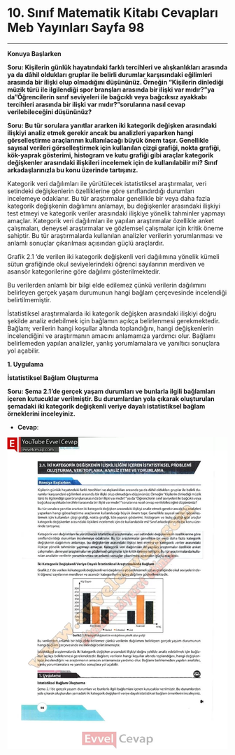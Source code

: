 # 10. Sınıf Matematik Kitabı Cevapları Meb Yayınları Sayfa 98

---

**Konuya Başlarken**

**Soru: Kişilerin günlük hayatındaki farklı tercihleri ve alışkanlıkları arasında ya da dâhil oldukları gruplar ile belirli durumlar karşısındaki eğilimleri arasında bir ilişki olup olmadığını düşününüz. Örneğin “Kişilerin dinlediği müzik türü ile ilgilendiği spor branşları arasında bir ilişki var mıdır?”ya da”Öğrencilerin sınıf seviyeleri ile bağcıklı veya bağcıksız ayakkabı tercihleri arasında bir ilişki var mıdır?”sorularına nasıl cevap verilebileceğini düşününüz?**

**Soru: Bu tür sorulara yanıtlar ararken iki kategorik değişken arasındaki ilişkiyi analiz etmek gerekir ancak bu analizleri yaparken hangi görselleştirme araçlarının kullanılacağı büyük önem taşır. Genellikle sayısal verileri görselleştirmek için kullanılan çizgi grafiği, nokta grafiği, kök-yaprak gösterimi, histogram ve kutu grafiği gibi araçlar kategorik değişkenler arasındaki ilişkileri incelemek için de kullanılabilir mi? Sınıf arkadaşlarınızla bu konu üzerinde tartışınız.**

Kategorik veri dağılımları ile yürütülecek istatistiksel araştırmalar, veri setindeki değişkenlerin özelliklerine göre sınıflandırdığı durumları incelemeye odaklanır. Bu tür araştırmalar genellikle bir veya daha fazla kategorik değişkenin dağılımını anlamayı, bu değişkenler arasındaki ilişkiyi test etmeyi ve kategorik veriler arasındaki ilişkiye yönelik tahminler yapmayı amaçlar. Kategorik veri dağılımları ile yapılan araştırmalar özellikle anket çalışmaları, deneysel araştırmalar ve gözlemsel çalışmalar için kritik öneme sahiptir. Bu tür araştırmalarda kullanılan analizler verilerin yorumlanması ve anlamlı sonuçlar çıkarılması açısından güçlü araçlardır.

Grafik 2.1 ‘de verilen iki kategorik değişkenli veri dağılımına yönelik kümeli sütun grafiğinde okul seviyelerindeki öğrenci sayılarının merdiven ve asansör kategorilerine göre dağılımı gösterilmektedir.

Bu verilerden anlamlı bir bilgi elde edilemez çünkü verilerin dağılımını belirleyen gerçek yaşam durumunun hangi bağlam çerçevesinde incelendiği belirtilmemiştir.

 İstatistiksel araştırmalarda iki kategorik değişken arasındaki ilişkiyi doğru şekilde analiz edebilmek için bağlamın açıkça belirlenmesi gerekmektedir. Bağlam; verilerin hangi koşullar altında toplandığını, hangi değişkenlerin incelendiğini ve araştırmanın amacını anlamamıza yardımcı olur. Bağlamı belirlemeden yapılan analizler, yanlış yorumlamalara ve yanıltıcı sonuçlara yol açabilir.

**1. Uygulama**

**İstatistiksel Bağlam Oluşturma**

**Soru: Şema 2.1’de gerçek yaşam durumları ve bunlarla ilgili bağlamları içeren kutucuklar verilmiştir. Bu durumlardan yola çıkarak oluşturulan şemadaki iki kategorik değişkenli veriye dayalı istatistiksel bağlam örneklerini inceleyiniz.**

-   **Cevap**:

![Image 1](./image_1.webp)